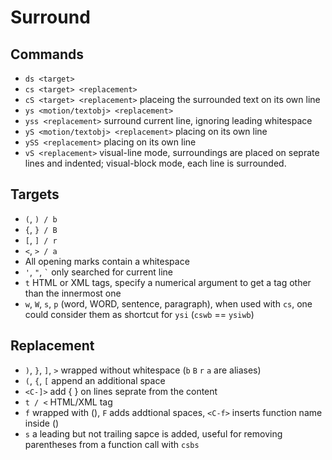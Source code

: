 # Surround

## Commands
* `ds <target>`
* `cs <target> <replacement>`
* `cS <target> <replacement>` placeing the surrounded text on its own line
* `ys <motion/textobj> <replacement>`
* `yss <replacement>` surround current line, ignoring leading whitespace
* `yS <motion/textobj> <replacement>` placing on its own line
* `ySS <replacement>` placing on its own line
* `vS <replacement>` visual-line mode, surroundings are placed on seprate lines and indented; visual-block mode, each line is surrounded.

## Targets
* `(`, `) / b`
* `{`, `} / B`
* `[`, `] / r`
* `<`, `> / a`
* All opening marks contain a whitespace
* `'`, `"`, `` ` `` only searched for current line
* `t` HTML or XML tags, specify a numerical argument to get a tag other than the innermost one
* `w`, `W`, `s`, `p` (word, WORD, sentence, paragraph), when used with `cs`, one could consider them as shortcut for `ysi` (`cswb` == `ysiwb`)

## Replacement
* `)`, `}`, `]`, `>` wrapped without whitespace (`b` `B` `r` `a` are aliases)
* `(`, `{`, `[` append an additional space
* `<C-]>` add { } on lines seprate from the content
* `t / <` HTML/XML tag
* `f` wrapped with (), `F` adds addtional spaces, `<C-f>` inserts function name inside ()
* `s` a leading but not trailing sapce is added, useful for removing parentheses from a function call with `csbs`

